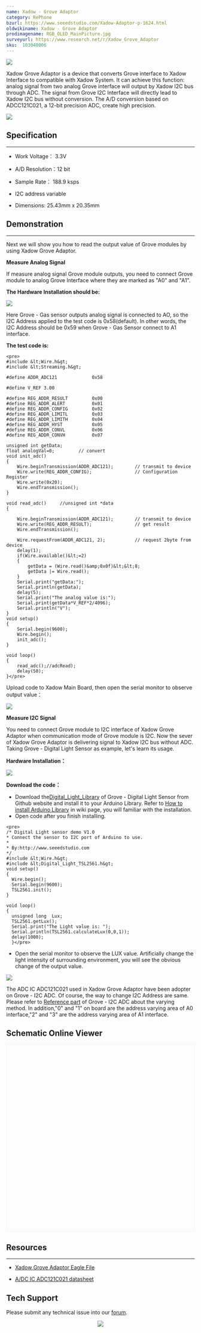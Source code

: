```yaml
---
name: Xadow - Grove Adaptor
category: RePhone
bzurl: https://www.seeedstudio.com/Xadow-Adaptor-p-1624.html
oldwikiname: Xadow - Grove Adaptor
prodimagename: RGB_OLED_MainPicture.jpg
surveyurl: https://www.research.net/r/Xadow_Grove_Adaptor
sku:  103040006
---
```

![](https://files.seeedstudio.com/wiki/Xadow_Grove_Adaptor/img/X_adaptor_01.jpg) 

Xadow Grove Adaptor is a device that converts Grove interface to Xadow Interface to compatible with Xadow System. It can achieve this function: analog signal from two analog Grove interface will output by Xadow I2C bus through ADC. The signal from Grove I2C Interface will directly lead to Xadow I2C bus without conversion. The A/D conversion based on ADCC121C021, a 12-bit precision ADC, create high precision.

[![](https://files.seeedstudio.com/wiki/Seeed-WiKi/docs/images/300px-Get_One_Now_Banner-ragular.png)](https://www.seeedstudio.com/Xadow-Adaptor-p-1624.html)

##  Specification
---
*   Work Voltage： 3.3V

*   A/D Resolution：12 bit

*   Sample Rate： 188.9 ksps

*   I2C  address variable

*   Dimensions: 25.43mm x 20.35mm

##  Demonstration
---
Next we will show you how to read the output value of Grove modules by using Xadow Grove Adaptor.

**Measure Analog Signal**

If measure analog signal Grove module outputs, you need to connect Grove module to analog Grove Interface where they are marked as "A0" and "A1".

**The Hardware Installation should be:**

![](https://files.seeedstudio.com/wiki/Xadow_Grove_Adaptor/img/XadowAdaptor2.jpg)

Here Grove - Gas sensor outputs analog signal is connected to AO, so the I2C Address applied to the test code is 0x58(default). In other words, the I2C Address should be 0x59 when Grove - Gas Sensor connect to A1 interface.

**The test code is:**
```
<pre>
#include &lt;Wire.h&gt;
#include &lt;Streaming.h&gt;

#define ADDR_ADC121             0x58

#define V_REF 3.00

#define REG_ADDR_RESULT         0x00
#define REG_ADDR_ALERT          0x01
#define REG_ADDR_CONFIG         0x02
#define REG_ADDR_LIMITL         0x03
#define REG_ADDR_LIMITH         0x04
#define REG_ADDR_HYST           0x05
#define REG_ADDR_CONVL          0x06
#define REG_ADDR_CONVH          0x07

unsigned int getData;
float analogVal=0;         // convert
void init_adc()
{
    Wire.beginTransmission(ADDR_ADC121);        // transmit to device
    Wire.write(REG_ADDR_CONFIG);                // Configuration Register
    Wire.write(0x20);
    Wire.endTransmission();
}

void read_adc()     //unsigned int *data
{

    Wire.beginTransmission(ADDR_ADC121);        // transmit to device
    Wire.write(REG_ADDR_RESULT);                // get result
    Wire.endTransmission();

    Wire.requestFrom(ADDR_ADC121, 2);           // request 2byte from device
    delay(1);
    if(Wire.available()&lt;=2)
    {
        getData = (Wire.read()&amp;0x0f)&lt;&lt;8;
        getData |= Wire.read();
    }
    Serial.print("getData:");
    Serial.println(getData);
    delay(5);
    Serial.print("The analog value is:");
    Serial.print(getData*V_REF*2/4096);
    Serial.println("V");
}
void setup()
{
    Serial.begin(9600);
    Wire.begin();
    init_adc();
}

void loop()
{
    read_adc();//adcRead);
    delay(50);
}</pre>
```
Upload code to Xadow Main Board, then open the serial monitor to observe output value：

![](https://files.seeedstudio.com/wiki/Xadow_Grove_Adaptor/img/Xadow_Grove_Adaptor_Result.png)

**Measure I2C Signal**

You need to connect  Grove module to I2C interface of Xadow Grove Adaptor when communication mode of Grove module is I2C. Now the sever of Xadow Grove Adaptor is delivering signal to Xadow I2C bus without ADC.
Taking Grove - Digital Light Sensor as example, let's learn its usage.

**Hardware Installation：**

![](https://files.seeedstudio.com/wiki/Xadow_Grove_Adaptor/img/XadowAdaptor1.jpg)


**Download the code：**

*   Download the[Digital_Light_Library](https://github.com/Seeed-Studio/Grove_Digital_Light_Sensor) of Grove - Digital Light Sensor from Github website and install it to your Arduino Library. Refer to [How to install Arduino Library](/How_to_install_Arduino_Library) in wiki page, you will familiar with the installation.
*   Open code after you finish installing.

```
<pre>
/* Digital Light sensor demo V1.0
* Connect the sensor to I2C port of Arduino to use.
*
* By:http://www.seeedstudio.com
*/
#include &lt;Wire.h&gt;
#include &lt;Digital_Light_TSL2561.h&gt;
void setup()
{
  Wire.begin();
  Serial.begin(9600);
  TSL2561.init();
}

void loop()
{
  unsigned long  Lux;
  TSL2561.getLux();
  Serial.print("The Light value is: ");
  Serial.println(TSL2561.calculateLux(0,0,1));
  delay(1000);
  }</pre>
```

*   Open the serial monitor to observe the LUX value. Artificially change the light intensity of surrounding environment, you will see the obvious change of the output value.


![](https://files.seeedstudio.com/wiki/Xadow_Grove_Adaptor/img/Digital_Light_Sensor_Score_Picture.jpg)

The ADC IC ADC121C021 used in  Xadow Grove Adaptor have been adopter on  Grove - I2C ADC. Of course, the way to change I2C Address are same. Please refer to [Reference part](/Grove-I2C_ADC#Reference) of Grove - I2C ADC about the varying method. In addition,"0" and "1" on board are the address varying area of A0 interface,"2" and "3" are the address varying area of A1 interface.


## Schematic Online Viewer

<div class="altium-ecad-viewer" data-project-src="https://files.seeedstudio.com/wiki/Xadow_Grove_Adaptor/res/Xadow_Grove_Adaptor_Eagle_File.zip" style="border-radius: 0px 0px 4px 4px; height: 500px; border-style: solid; border-width: 1px; border-color: rgb(241, 241, 241); overflow: hidden; max-width: 1280px; max-height: 700px; box-sizing: border-box;" />
</div>


##  Resources
---
*   [Xadow Grove Adaptor Eagle File](https://files.seeedstudio.com/wiki/Xadow_Grove_Adaptor/res/Xadow_Grove_Adaptor_Eagle_File.zip)

*   [A/DC IC ADC121C021 datasheet](https://files.seeedstudio.com/wiki/Xadow_Grove_Adaptor/res/Xadow_Grove_Adaptor_Eagle_File.zip)

## Tech Support
Please submit any technical issue into our [forum](http://forum.seeedstudio.com/). <br /><p style="text-align:center"><a href="https://www.seeedstudio.com/act-4.html?utm_source=wiki&utm_medium=wikibanner&utm_campaign=newproducts" target="_blank"><img src="https://files.seeedstudio.com/wiki/Wiki_Banner/new_product.jpg" /></a></p>